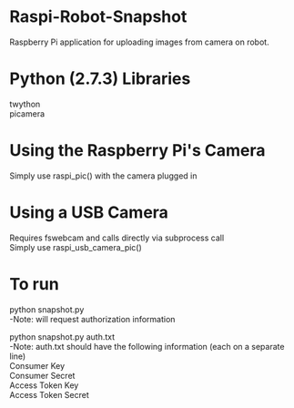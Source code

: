 # Raspi-Robot-Snapshot
Raspberry Pi application for uploading images from camera on robot.

# Python (2.7.3) Libraries
twython  
picamera  

# Using the Raspberry Pi's Camera
Simply use raspi_pic() with the camera plugged in  

# Using a USB Camera
Requires fswebcam and calls directly via subprocess call  
Simply use raspi_usb_camera_pic()  

# To run
python snapshot.py  
	-Note: will request authorization information  

python snapshot.py auth.txt  
	-Note: auth.txt should have the following information (each on a separate line)  
		Consumer Key  
		Consumer Secret  
		Access Token Key  
		Access Token Secret  